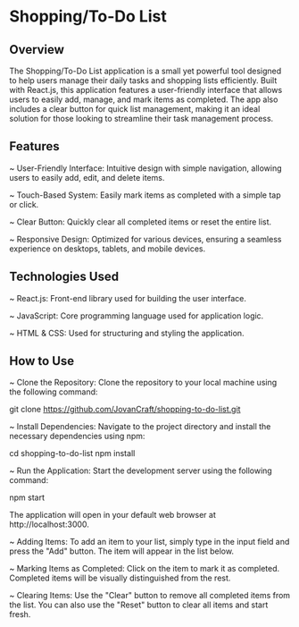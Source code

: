 # Shopping/To-Do List

## Overview

The Shopping/To-Do List application is a small yet powerful tool designed to help users manage their daily tasks and shopping lists efficiently. Built with React.js, this application features a user-friendly interface that allows users to easily add, manage, and mark items as completed. The app also includes a clear button for quick list management, making it an ideal solution for those looking to streamline their task management process.

## Features

~ User-Friendly Interface: Intuitive design with simple navigation, allowing users to easily add, edit, and delete items.

~ Touch-Based System: Easily mark items as completed with a simple tap or click.

~ Clear Button: Quickly clear all completed items or reset the entire list.

~ Responsive Design: Optimized for various devices, ensuring a seamless experience on desktops, tablets, and mobile devices.

## Technologies Used

~ React.js: Front-end library used for building the user interface.

~ JavaScript: Core programming language used for application logic.

~ HTML & CSS: Used for structuring and styling the application.

## How to Use

~ Clone the Repository: Clone the repository to your local machine using the following command:

git clone https://github.com/JovanCraft/shopping-to-do-list.git

~ Install Dependencies: Navigate to the project directory and install the necessary dependencies using npm:

cd shopping-to-do-list
npm install

~ Run the Application: Start the development server using the following command:

npm start

The application will open in your default web browser at http://localhost:3000.

~ Adding Items: To add an item to your list, simply type in the input field and press the "Add" button. The item will appear in the list below.

~ Marking Items as Completed: Click on the item to mark it as completed. Completed items will be visually distinguished from the rest.

~ Clearing Items: Use the "Clear" button to remove all completed items from the list. You can also use the "Reset" button to clear all items and start fresh.
